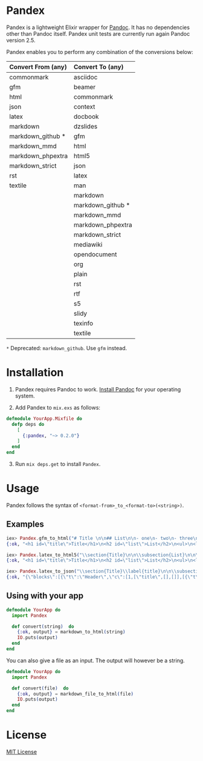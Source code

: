 # Pandex

Pandex is a lightweight Elixir wrapper for [Pandoc](http://pandoc.org). It has no dependencies other than Pandoc itself. Pandex unit tests are currently run again Pandoc version 2.5.

Pandex enables you to perform any combination of the conversions below:

| Convert From (any) | Convert To (any)   |
|:-------------------|:-------------------|
| commonmark         | asciidoc           |
| gfm                | beamer             |
| html               | commonmark         |
| json               | context            |
| latex              | docbook            |
| markdown           | dzslides           |
| markdown_github *  | gfm                |
| markdown_mmd       | html               |
| markdown_phpextra  | html5              |
| markdown_strict    | json               |
| rst                | latex              |
| textile            | man                |
|                    | markdown           |
|                    | markdown_github *  |
|                    | markdown_mmd       |
|                    | markdown_phpextra  |
|                    | markdown_strict    |
|                    | mediawiki          |
|                    | opendocument       |
|                    | org                |
|                    | plain              |
|                    | rst                |
|                    | rtf                |
|                    | s5                 |
|                    | slidy              |
|                    | texinfo            |
|                    | textile            |

`*` Deprecated: `markdown_github`. Use `gfm` instead.

# Installation

1. Pandex requires Pandoc to work. [Install Pandoc](http://pandoc.org/installing.html) for your operating system.

2. Add Pandex to `mix.exs` as follows:

```elixir
defmodule YourApp.Mixfile do
  defp deps do
    [
      {:pandex, "~> 0.2.0"}
    ]
  end
end
```

3. Run `mix deps.get` to install `Pandex`.

# Usage

Pandex follows the syntax of `<format-from>_to_<format-to>(<string>)`.

## Examples

```elixir
iex> Pandex.gfm_to_html("# Title \n\n## List\n\n- one\n- two\n- three\n")
{:ok, "<h1 id=\"title\">Title</h1>\n<h2 id=\"list\">List</h2>\n<ul>\n<li>one</li>\n<li>two</li>\n<li>three</li>\n</ul>\n"}

iex> Pandex.latex_to_html5("\\section{Title}\n\n\\subsection{List}\n\n\\begin{itemize}\n\\tightlist\n\\item\n  one\n\\item\n  two\n\\item\n  three\n\\end{itemize}\n")
{:ok, "<h1 id=\"title\">Title</h1>\n<h2 id=\"list\">List</h2>\n<ul>\n<li><p>one</p></li>\n<li><p>two</p></li>\n<li><p>three</p></li>\n</ul>\n"}

iex> Pandex.latex_to_json("\\section{Title}\\label{title}\n\n\\subsection{List}\\label{list}\n\n\\begin{itemize}\n\\item\n  one\n\\item\n  two\n\\item\n  three\n\\end{itemize}\n")
{:ok, "{\"blocks\":[{\"t\":\"Header\",\"c\":[1,[\"title\",[],[]],[{\"t\":\"Str\",\"c\":\"Title\"}]]},{\"t\":\"Header\",\"c\":[2,[\"list\",[],[]],[{\"t\":\"Str\",\"c\":\"List\"}]]},{\"t\":\"BulletList\",\"c\":[[{\"t\":\"Para\",\"c\":[{\"t\":\"Str\",\"c\":\"one\"}]}],[{\"t\":\"Para\",\"c\":[{\"t\":\"Str\",\"c\":\"two\"}]}],[{\"t\":\"Para\",\"c\":[{\"t\":\"Str\",\"c\":\"three\"}]}]]}],\"pandoc-api-version\":[1,17,5,4],\"meta\":{}}\n"}
```

## Using with your app

```elixir
defmodule YourApp do
  import Pandex

  def convert(string)  do
    {:ok, output} = markdown_to_html(string)
    IO.puts(output)
  end
end
```

You can also give a file as an input. The output will however be a string.

```elixir
defmodule YourApp do
  import Pandex

  def convert(file)  do
    {:ok, output} = markdown_file_to_html(file)
    IO.puts(output)
  end
end
```

# License

[MIT License](LICENSE)
